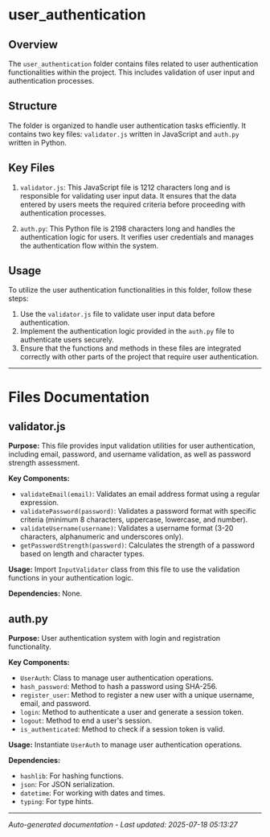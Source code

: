 # user_authentication

## Overview
The `user_authentication` folder contains files related to user authentication functionalities within the project. This includes validation of user input and authentication processes.

## Structure
The folder is organized to handle user authentication tasks efficiently. It contains two key files: `validator.js` written in JavaScript and `auth.py` written in Python.

## Key Files
1. `validator.js`: This JavaScript file is 1212 characters long and is responsible for validating user input data. It ensures that the data entered by users meets the required criteria before proceeding with authentication processes.
   
2. `auth.py`: This Python file is 2198 characters long and handles the authentication logic for users. It verifies user credentials and manages the authentication flow within the system.

## Usage
To utilize the user authentication functionalities in this folder, follow these steps:
1. Use the `validator.js` file to validate user input data before authentication.
2. Implement the authentication logic provided in the `auth.py` file to authenticate users securely.
3. Ensure that the functions and methods in these files are integrated correctly with other parts of the project that require user authentication.

---

# Files Documentation

## validator.js

**Purpose:** This file provides input validation utilities for user authentication, including email, password, and username validation, as well as password strength assessment.

**Key Components:**
- `validateEmail(email)`: Validates an email address format using a regular expression.
- `validatePassword(password)`: Validates a password format with specific criteria (minimum 8 characters, uppercase, lowercase, and number).
- `validateUsername(username)`: Validates a username format (3-20 characters, alphanumeric and underscores only).
- `getPasswordStrength(password)`: Calculates the strength of a password based on length and character types.

**Usage:** Import `InputValidator` class from this file to use the validation functions in your authentication logic.

**Dependencies:** None.

## auth.py

**Purpose:** User authentication system with login and registration functionality.

**Key Components:**
- `UserAuth`: Class to manage user authentication operations.
- `hash_password`: Method to hash a password using SHA-256.
- `register_user`: Method to register a new user with a unique username, email, and password.
- `login`: Method to authenticate a user and generate a session token.
- `logout`: Method to end a user's session.
- `is_authenticated`: Method to check if a session token is valid.

**Usage:** Instantiate `UserAuth` to manage user authentication operations.

**Dependencies:**
- `hashlib`: For hashing functions.
- `json`: For JSON serialization.
- `datetime`: For working with dates and times.
- `typing`: For type hints.

---
*Auto-generated documentation - Last updated: 2025-07-18 05:13:27*
